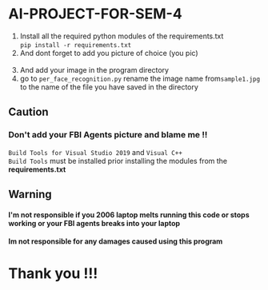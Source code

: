 # AI-PROJECT-FOR-SEM-4
<ol>
  <li>Install all the required python modules of the requirements.txt <br>
    <code>pip install -r requirements.txt</code> </li>

  <li>And dont forget to add you picture of choice (you pic) </li><br>
  
  <li>And add your image in the program directory</li>
  <li>go to <code>per_face_recognition.py</code> rename the image name from<code>sample1.jpg</code> to the name of the file you have saved in the directory
</ol>

## Caution
 ### Don't add your FBI Agents picture and blame me !!
<code>Build Tools for Visual Studio 2019</code> and <code>Visual C++ Build Tools</code> must be installed prior installing the modules from the <b>requirements.txt</b>

## Warning 
#### I'm not responsible if you 2006 laptop melts running this code or stops working or your FBI agents breaks into your laptop 
#### Im not responsible for any damages caused using this program

# Thank you !!!
